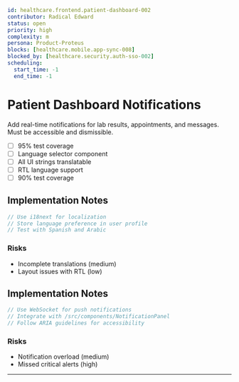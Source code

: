 ```yaml
id: healthcare.frontend.patient-dashboard-002
contributor: Radical Edward
status: open
priority: high
complexity: m
persona: Product-Proteus
blocks: [healthcare.mobile.app-sync-008]
blocked_by: [healthcare.security.auth-sso-002]
scheduling:
  start_time: -1
  end_time: -1
```

# Patient Dashboard Notifications

Add real-time notifications for lab results, appointments, and messages. Must be accessible and dismissible.


- [ ] 95% test coverage
- [ ] Language selector component
- [ ] All UI strings translatable
- [ ] RTL language support
- [ ] 90% test coverage

## Implementation Notes

```typescript
// Use i18next for localization
// Store language preference in user profile
// Test with Spanish and Arabic
```

### Risks

- Incomplete translations (medium)
- Layout issues with RTL (low)

## Implementation Notes

```typescript
// Use WebSocket for push notifications
// Integrate with /src/components/NotificationPanel
// Follow ARIA guidelines for accessibility
```

### Risks

- Notification overload (medium)
- Missed critical alerts (high)

---

[Product-Proteus]: ./personas/product-proteus.md
[healthcare.security.auth-sso-002]: ./tickets/healthcare.security.auth-sso-002.md
[healthcare.mobile.app-sync-008]: ./tickets/healthcare.mobile.app-sync-008.md
